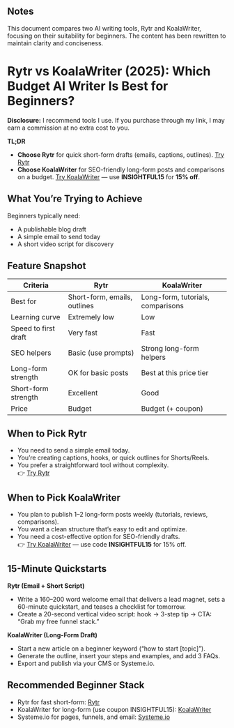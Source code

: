 ## Notes
This document compares two AI writing tools, Rytr and KoalaWriter, focusing on their suitability for beginners. The content has been rewritten to maintain clarity and conciseness.

# Rytr vs KoalaWriter (2025): Which Budget AI Writer Is Best for Beginners?

**Disclosure:** I recommend tools I use. If you purchase through my link, I may earn a commission at no extra cost to you.

**TL;DR**  
- **Choose Rytr** for quick short-form drafts (emails, captions, outlines). [Try Rytr](https://rytr.me/?via=NextGenCopyAI)  
- **Choose KoalaWriter** for SEO-friendly long-form posts and comparisons on a budget. [Try KoalaWriter](https://koala.sh/?via=NextGenCopyAI) — use **INSIGHTFUL15** for **15% off**.

## What You’re Trying to Achieve
Beginners typically need:
- A publishable blog draft
- A simple email to send today
- A short video script for discovery

## Feature Snapshot
| Criteria                | Rytr                       | KoalaWriter                 |
|-------------------------|----------------------------|-----------------------------|
| Best for                | Short-form, emails, outlines | Long-form, tutorials, comparisons |
| Learning curve          | Extremely low              | Low                         |
| Speed to first draft    | Very fast                  | Fast                        |
| SEO helpers             | Basic (use prompts)        | Strong long-form helpers    |
| Long-form strength      | OK for basic posts         | Best at this price tier     |
| Short-form strength     | Excellent                  | Good                        |
| Price                   | Budget                     | Budget (+ coupon)          |

## When to Pick Rytr
- You need to send a simple email today.
- You’re creating captions, hooks, or quick outlines for Shorts/Reels.
- You prefer a straightforward tool without complexity.  
👉 [Try Rytr](https://rytr.me/?via=NextGenCopyAI)

## When to Pick KoalaWriter
- You plan to publish 1–2 long-form posts weekly (tutorials, reviews, comparisons).
- You want a clean structure that’s easy to edit and optimize.
- You need a cost-effective option for SEO-friendly drafts.  
👉 [Try KoalaWriter](https://koala.sh/?via=NextGenCopyAI) — use code **INSIGHTFUL15** for 15% off.

## 15-Minute Quickstarts
**Rytr (Email + Short Script)**  
- Write a 160–200 word welcome email that delivers a lead magnet, sets a 60-minute quickstart, and teases a checklist for tomorrow.
- Create a 20-second vertical video script: hook → 3-step tip → CTA: “Grab my free funnel stack.”

**KoalaWriter (Long-Form Draft)**  
- Start a new article on a beginner keyword (“how to start [topic]”).
- Generate the outline, insert your steps and examples, and add 3 FAQs.
- Export and publish via your CMS or Systeme.io.

## Recommended Beginner Stack
- Rytr for fast short-form: [Rytr](https://rytr.me/?via=NextGenCopyAI)  
- KoalaWriter for long-form (use coupon INSIGHTFUL15): [KoalaWriter](https://koala.sh/?via=NextGenCopyAI)  
- Systeme.io for pages, funnels, and email: [Systeme.io](https://systeme.io/?sa=sa0238900402f072313107c74cdb59f0c791091516)